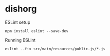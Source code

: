 # dishorg

ESLint setup

```
npm install eslint --save-dev
```

Running ESLint

```
eslint --fix src/main/resources/public.js/*.js
```
